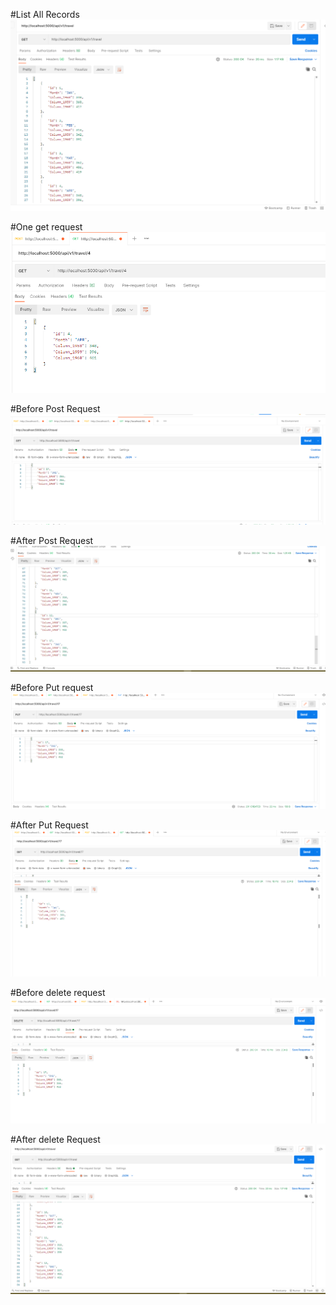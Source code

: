 

#List All Records
![all records in Postman](screenshot/allRecordsInPostman.PNG)


#One get request
![get request](screenshot/OneGetRequest.PNG)   

#Before Post Request
![before post request](screenshot/beforePost.PNG)

#After Post Request
![after post request](screenshot/afterPost.PNG)

#Before Put request
![before put request](screenshot/BeforePut.PNG)

#After Put Request
![after put request](screenshot/AfterPut.PNG)

#Before delete request
![before delete request](screenshot/BeforeDeleteRequest.PNG)

#After delete Request
![after delete request](screenshot/AfterDeleteRequest.PNG)
